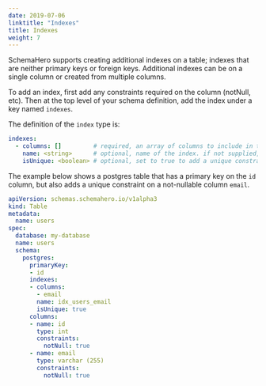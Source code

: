 ```yaml
---
date: 2019-07-06
linktitle: "Indexes"
title: Indexes
weight: 7
---
```


SchemaHero supports creating additional indexes on a table; indexes that are neither primary keys or foreign keys. Additional indexes can be on a single column or created from multiple columns.

To add an index, first add any constraints required on the column (notNull, etc). Then at the top level of your schema definition, add the index under a key named `indexes`.

The definition of the `index` type is:

```yaml
indexes:
  - columns: []         # required, an array of columns to include in the index
    name: <string>      # optional, name of the index. if not supplied, SchemaHero will generate
    isUnique: <boolean> # optional, set to true to add a unique constraint
```

The example below shows a postgres table that has a primary key on the `id` column, but also adds a unique constraint on a not-nullable column `email`.

```yaml
apiVersion: schemas.schemahero.io/v1alpha3
kind: Table
metadata:
  name: users
spec:
  database: my-database
  name: users
  schema:
    postgres:
      primaryKey:
      - id
      indexes:
      - columns:
        - email
        name: idx_users_email
        isUnique: true
      columns:
      - name: id
        type: int
        constraints:
          notNull: true
      - name: email
        type: varchar (255)
        constraints:
          notNull: true
```
